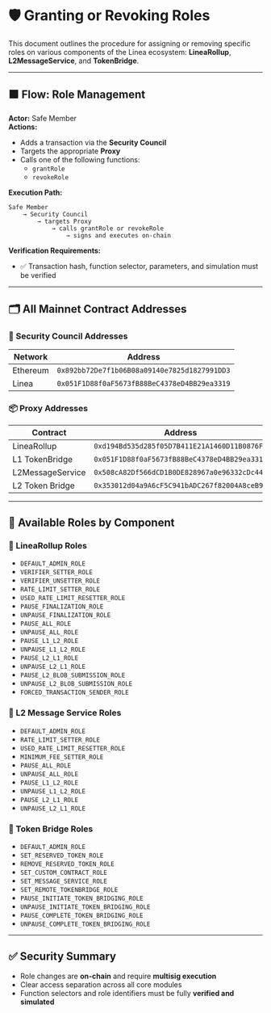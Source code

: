 
# 🛡️ Granting or Revoking Roles

This document outlines the procedure for assigning or removing specific roles on various components of the Linea ecosystem: **LineaRollup**, **L2MessageService**, and **TokenBridge**.

---

## 🟧 Flow: Role Management

**Actor:** Safe Member  
**Actions:**

- Adds a transaction via the **Security Council**
- Targets the appropriate **Proxy**
- Calls one of the following functions:
  - `grantRole`
  - `revokeRole`

**Execution Path:**
```
Safe Member
    → Security Council
        → targets Proxy
            → calls grantRole or revokeRole
                → signs and executes on-chain
```

**Verification Requirements:**
- ✅ Transaction hash, function selector, parameters, and simulation must be verified

---

## 🗂️ All Mainnet Contract Addresses

### 🔐 Security Council Addresses

| Network   | Address                                      |
|-----------|----------------------------------------------|
| Ethereum  | `0x892bb72De7f1b06B08a09140e7825d1827991DD3` |
| Linea     | `0x051F1D88f0aF5673fB88BeC4378eD4BB29ea3319` |

### 📦 Proxy Addresses

| Contract           | Address                                           |
|--------------------|---------------------------------------------------|
| LineaRollup        | `0xd194Bd535d285f05D7B411E21A1460D11B0876F`       |
| L1 TokenBridge     | `0x051F1D88f0aF5673fB88BeC4378eD4BB29ea3319`       |
| L2MessageService   | `0x508cA82Df566dCD1B0DE828967a0e96332cDc446`      |
| L2 Token Bridge    | `0x353012d04a9A6cF5C941bADC267f82004A8ceB9`        |

---

## 🔑 Available Roles by Component

### 📘 LineaRollup Roles

- `DEFAULT_ADMIN_ROLE`
- `VERIFIER_SETTER_ROLE`
- `VERIFIER_UNSETTER_ROLE`
- `RATE_LIMIT_SETTER_ROLE`
- `USED_RATE_LIMIT_RESETTER_ROLE`
- `PAUSE_FINALIZATION_ROLE`
- `UNPAUSE_FINALIZATION_ROLE`
- `PAUSE_ALL_ROLE`
- `UNPAUSE_ALL_ROLE`
- `PAUSE_L1_L2_ROLE`
- `UNPAUSE_L1_L2_ROLE`
- `PAUSE_L2_L1_ROLE`
- `UNPAUSE_L2_L1_ROLE`
- `PAUSE_L2_BLOB_SUBMISSION_ROLE`
- `UNPAUSE_L2_BLOB_SUBMISSION_ROLE`
- `FORCED_TRANSACTION_SENDER_ROLE`

### 📗 L2 Message Service Roles

- `DEFAULT_ADMIN_ROLE`
- `RATE_LIMIT_SETTER_ROLE`
- `USED_RATE_LIMIT_RESETTER_ROLE`
- `MINIMUM_FEE_SETTER_ROLE`
- `PAUSE_ALL_ROLE`
- `UNPAUSE_ALL_ROLE`
- `PAUSE_L1_L2_ROLE`
- `UNPAUSE_L1_L2_ROLE`
- `PAUSE_L2_L1_ROLE`
- `UNPAUSE_L2_L1_ROLE`

### 📙 Token Bridge Roles

- `DEFAULT_ADMIN_ROLE`
- `SET_RESERVED_TOKEN_ROLE`
- `REMOVE_RESERVED_TOKEN_ROLE`
- `SET_CUSTOM_CONTRACT_ROLE`
- `SET_MESSAGE_SERVICE_ROLE`
- `SET_REMOTE_TOKENBRIDGE_ROLE`
- `PAUSE_INITIATE_TOKEN_BRIDGING_ROLE`
- `UNPAUSE_INITIATE_TOKEN_BRIDGING_ROLE`
- `PAUSE_COMPLETE_TOKEN_BRIDGING_ROLE`
- `UNPAUSE_COMPLETE_TOKEN_BRIDGING_ROLE`

---

## ✅ Security Summary

- Role changes are **on-chain** and require **multisig execution**
- Clear access separation across all core modules
- Function selectors and role identifiers must be fully **verified and simulated**
